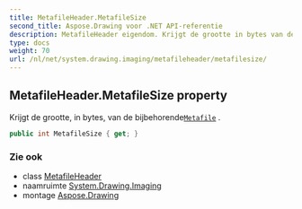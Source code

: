 ```yaml
---
title: MetafileHeader.MetafileSize
second_title: Aspose.Drawing voor .NET API-referentie
description: MetafileHeader eigendom. Krijgt de grootte in bytes van de bijbehorendeMetafile .
type: docs
weight: 70
url: /nl/net/system.drawing.imaging/metafileheader/metafilesize/
---
```

## MetafileHeader.MetafileSize property

Krijgt de grootte, in bytes, van de bijbehorende[`Metafile`](../../metafile/) .

```csharp
public int MetafileSize { get; }
```

### Zie ook

* class [MetafileHeader](../)
* naamruimte [System.Drawing.Imaging](../../metafileheader/)
* montage [Aspose.Drawing](../../../)


